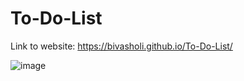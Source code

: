 # To-Do-List

Link to website: https://bivasholi.github.io/To-Do-List/

![image](https://user-images.githubusercontent.com/22161091/148107527-fc239b90-6849-4e08-9725-dbae2a433a83.png)
